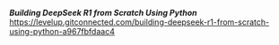 ***Building DeepSeek R1 from Scratch Using Python***
https://levelup.gitconnected.com/building-deepseek-r1-from-scratch-using-python-a967fbfdaac4
